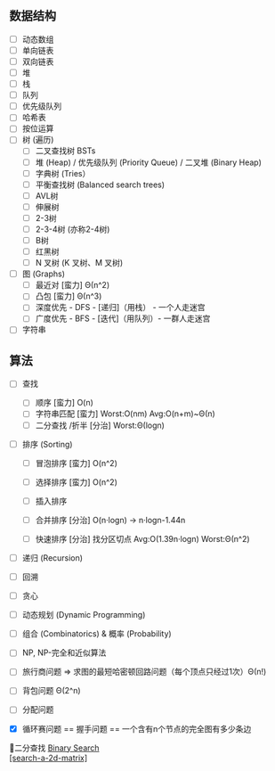 ## 数据结构  
- [ ] 动态数组  
- [ ] 单向链表  
- [ ] 双向链表  
- [ ] 堆  
- [ ] 栈  
- [ ] 队列  
- [ ] 优先级队列  
- [ ] 哈希表   
- [ ] 按位运算  
- [ ] 树 (遍历) 
  - [ ] 二叉查找树 BSTs  
  - [ ] 堆 (Heap) / 优先级队列 (Priority Queue) / 二叉堆 (Binary Heap)  
  - [ ] 字典树 (Tries）  
  - [ ] 平衡查找树 (Balanced search trees)  
  - [ ] AVL树  
  - [ ] 伸展树  
  - [ ] 2-3树  
  - [ ] 2-3-4树 (亦称2-4树)  
  - [ ] B树  
  - [ ] 红黑树  
  - [ ] N 叉树 (K 叉树、M 叉树)  
- [ ] 图 (Graphs)
  - [ ] 最近对 [蛮力] Θ(n^2)
  - [ ] 凸包   [蛮力] Θ(n^3)
  - [ ] 深度优先 - DFS - [递归]（用栈） - 一个人走迷宫
  - [ ] 广度优先 - BFS - [迭代]（用队列）- 一群人走迷宫
- [ ] 字符串

## 算法  
- [ ] 查找
  - [ ] 顺序 [蛮力] O(n)
  - [ ] 字符串匹配 [蛮力] Worst:O(nm)  Avg:O(n+m)~Θ(n)
  - [ ] 二分查找 /折半 [分治]   Worst:Θ(logn)
- [ ] 排序 (Sorting)
  - [ ] 冒泡排序 [蛮力] O(n^2)
  - [ ] 选择排序 [蛮力] O(n^2)
  - [ ] 插入排序  
  - [ ] 合并排序 [分治] O(n·logn) -> n·logn-1.44n
  - [ ] 快速排序 [分治] 找分区切点 Avg:O(1.39n·logn) Worst:Θ(n^2) 
 
  
- [ ] 递归 (Recursion)   
- [ ] 回溯  
- [ ] 贪心   
- [ ] 动态规划 (Dynamic Programming)   
- [ ] 组合 (Combinatorics) & 概率 (Probability)    
- [ ] NP, NP-完全和近似算法    


- [ ] 旅行商问题 => 求图的最短哈密顿回路问题（每个顶点只经过1次）Θ(n!)  
- [ ] 背包问题 Θ(2^n)  
- [ ] 分配问题  
- [X] 循环赛问题 == 握手问题 == 一个含有n个节点的完全图有多少条边




🍗二分查找 [Binary Search](https://leetcode.com/explore/learn/card/binary-search/)  
[[search-a-2d-matrix]](https://oj.leetcode.com/problems/search-a-2d-matrix/)  